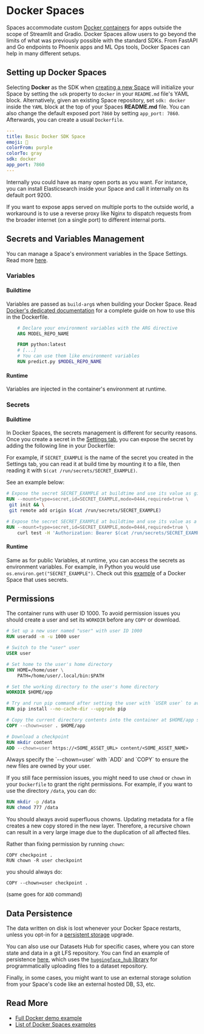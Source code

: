 # Docker Spaces

Spaces accommodate custom [Docker containers](https://docs.docker.com/get-started/) for apps outside the scope of Streamlit and Gradio. Docker Spaces allow users to go beyond the limits of what was previously possible with the standard SDKs. From FastAPI and Go endpoints to Phoenix apps and ML Ops tools, Docker Spaces can help in many different setups.

## Setting up Docker Spaces

Selecting **Docker** as the SDK when [creating a new Space](https://huggingface.co/new-space) will initialize your Space by setting the `sdk` property to `docker` in your `README.md` file's YAML block. Alternatively, given an existing Space repository, set `sdk: docker` inside the `YAML` block at the top of your Spaces **README.md** file. You can also change the default exposed port `7860` by setting `app_port: 7860`. Afterwards, you can create a usual `Dockerfile`.

```Yaml
---
title: Basic Docker SDK Space
emoji: 🐳
colorFrom: purple
colorTo: gray
sdk: docker
app_port: 7860
---
```

Internally you could have as many open ports as you want. For instance, you can install Elasticsearch inside your Space and call it internally on its default port 9200.

If you want to expose apps served on multiple ports to the outside world, a workaround is to use a reverse proxy like Nginx to dispatch requests from the broader internet (on a single port) to different internal ports.

## Secrets and Variables Management

You can manage a Space's environment variables in the Space Settings. Read more [here](./spaces-overview.md#managing-the-environment).

### Variables

#### Buildtime

Variables are passed as `build-arg`s when building your Docker Space. Read [Docker's dedicated documentation](https://docs.docker.com/engine/reference/builder/#arg) for a complete guide on how to use this in the Dockerfile.

```Dockerfile
	# Declare your environment variables with the ARG directive
	ARG MODEL_REPO_NAME

	FROM python:latest
	# [...]
	# You can use them like environment variables
	RUN predict.py $MODEL_REPO_NAME
```

#### Runtime

Variables are injected in the container's environment at runtime. 

### Secrets


#### Buildtime

In Docker Spaces, the secrets management is different for security reasons. Once you create a secret in the [Settings tab](./spaces-overview#managing-secrets-and-environment-variables), you can expose the secret by adding the following line in your Dockerfile:

For example, if `SECRET_EXAMPLE` is the name of the secret you created in the Settings tab, you can read it at build time by mounting it to a file, then reading it with `$(cat /run/secrets/SECRET_EXAMPLE)`.

See an example below:
```Dockerfile
# Expose the secret SECRET_EXAMPLE at buildtime and use its value as git remote URL
RUN --mount=type=secret,id=SECRET_EXAMPLE,mode=0444,required=true \
 git init && \
 git remote add origin $(cat /run/secrets/SECRET_EXAMPLE)
```

```Dockerfile
# Expose the secret SECRET_EXAMPLE at buildtime and use its value as a Bearer token for a curl request
RUN --mount=type=secret,id=SECRET_EXAMPLE,mode=0444,required=true \
	curl test -H 'Authorization: Bearer $(cat /run/secrets/SECRET_EXAMPLE)'
```

#### Runtime

Same as for public Variables, at runtime, you can access the secrets as environment variables. For example, in Python you would use `os.environ.get("SECRET_EXAMPLE")`. Check out this [example](https://huggingface.co/spaces/DockerTemplates/secret-example) of a Docker Space that uses secrets.

## Permissions

The container runs with user ID 1000. To avoid permission issues you should create a user and set its `WORKDIR` before any `COPY` or download.

```Dockerfile
# Set up a new user named "user" with user ID 1000
RUN useradd -m -u 1000 user

# Switch to the "user" user
USER user

# Set home to the user's home directory
ENV HOME=/home/user \
	PATH=/home/user/.local/bin:$PATH

# Set the working directory to the user's home directory
WORKDIR $HOME/app

# Try and run pip command after setting the user with `USER user` to avoid permission issues with Python
RUN pip install --no-cache-dir --upgrade pip

# Copy the current directory contents into the container at $HOME/app setting the owner to the user
COPY --chown=user . $HOME/app

# Download a checkpoint
RUN mkdir content
ADD --chown=user https://<SOME_ASSET_URL> content/<SOME_ASSET_NAME>
```

<Tip warning="{true}">
Always specify the `--chown=user` with `ADD` and `COPY` to ensure the new files are owned by your user.
</Tip>

If you still face permission issues, you might need to use `chmod` or `chown` in your `Dockerfile` to grant the right permissions. For example, if you want to use the directory `/data`, you can do:

```Dockerfile
RUN mkdir -p /data
RUN chmod 777 /data
```

You should always avoid superfluous chowns.
<Tip warning={true}>
Updating metadata for a file creates a new copy stored in the new layer. Therefore, a recursive chown can result in a very large image due to the duplication of all affected files.
</Tip>

Rather than fixing permission by running `chown`:
```
COPY checkpoint .
RUN chown -R user checkpoint
```
you should always do:
```
COPY --chown=user checkpoint .
```
(same goes for `ADD` command)


## Data Persistence

The data written on disk is lost whenever your Docker Space restarts, unless you opt-in for a [persistent storage](./spaces-storage) upgrade.

You can also use our Datasets Hub for specific cases, where you can store state and data in a git LFS repository. You can find an example of persistence [here](https://huggingface.co/spaces/julien-c/persistent-data), which uses the [`huggingface_hub` library](https://huggingface.co/docs/huggingface_hub/index) for programmatically uploading files to a dataset repository.

Finally, in some cases, you might want to use an external storage solution from your Space's code like an external hosted DB, S3, etc.

## Read More

- [Full Docker demo example](spaces-sdks-docker-first-demo)
- [List of Docker Spaces examples](spaces-sdks-docker-examples)
